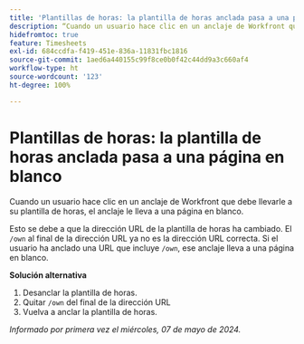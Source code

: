 ```yaml
---
title: 'Plantillas de horas: la plantilla de horas anclada pasa a una página en blanco'
description: “Cuando un usuario hace clic en un anclaje de Workfront que debe llevarle a su plantilla de horas, el anclaje le lleva a una página en blanco. Hay una solución disponible.
hidefromtoc: true
feature: Timesheets
exl-id: 684ccdfa-f419-451e-836a-11831fbc1816
source-git-commit: 1aed6a440155c99f8ce0b0f42c44dd9a3c660af4
workflow-type: ht
source-wordcount: '123'
ht-degree: 100%

---
```


# Plantillas de horas: la plantilla de horas anclada pasa a una página en blanco

<!--article live for workaround-->

Cuando un usuario hace clic en un anclaje de Workfront que debe llevarle a su plantilla de horas, el anclaje le lleva a una página en blanco.

Esto se debe a que la dirección URL de la plantilla de horas ha cambiado. El `/own` al final de la dirección URL ya no es la dirección URL correcta. Si el usuario ha anclado una URL que incluye `/own`, ese anclaje lleva a una página en blanco.

**Solución alternativa**

1. Desanclar la plantilla de horas.
1. Quitar `/own` del final de la dirección URL
1. Vuelva a anclar la plantilla de horas.

_Informado por primera vez el miércoles, 07 de mayo de 2024._
